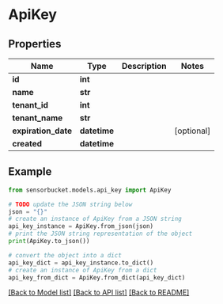 # ApiKey


## Properties

Name | Type | Description | Notes
------------ | ------------- | ------------- | -------------
**id** | **int** |  | 
**name** | **str** |  | 
**tenant_id** | **int** |  | 
**tenant_name** | **str** |  | 
**expiration_date** | **datetime** |  | [optional] 
**created** | **datetime** |  | 

## Example

```python
from sensorbucket.models.api_key import ApiKey

# TODO update the JSON string below
json = "{}"
# create an instance of ApiKey from a JSON string
api_key_instance = ApiKey.from_json(json)
# print the JSON string representation of the object
print(ApiKey.to_json())

# convert the object into a dict
api_key_dict = api_key_instance.to_dict()
# create an instance of ApiKey from a dict
api_key_from_dict = ApiKey.from_dict(api_key_dict)
```
[[Back to Model list]](../README.md#documentation-for-models) [[Back to API list]](../README.md#documentation-for-api-endpoints) [[Back to README]](../README.md)


